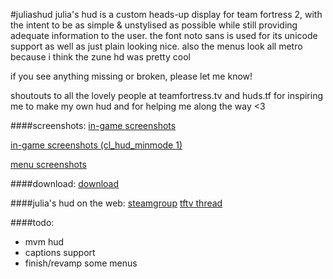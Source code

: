 #juliashud
julia's hud is a custom heads-up display for team fortress 2, with the intent to be as simple & unstylised as possible while still providing adequate information to the user.
the font noto sans is used for its unicode support as well as just plain looking nice.
also the menus look all metro because i think the zune hd was pretty cool

if you see anything missing or broken, please let me know!

shoutouts to all the lovely people at teamfortress.tv and huds.tf for inspiring me to make my own hud and for helping me along the way <3

####screenshots:
[in-game screenshots](http://imgur.com/a/Rv8tK)

[in-game screenshots \(cl\_hud\_minmode 1\)](http://imgur.com/a/WseFi)

[menu screenshots](http://imgur.com/a/uo6Eh)

####download:
[download](https://github.com/juliastumpf/juliashud/archive/master.zip)

####julia's hud on the web:
[steamgroup](http://steamcommunity.com/groups/juliashud)
[tftv thread](http://www.teamfortress.tv/32850/julias-hud)

####todo:
- mvm hud
- captions support
- finish/revamp some menus
